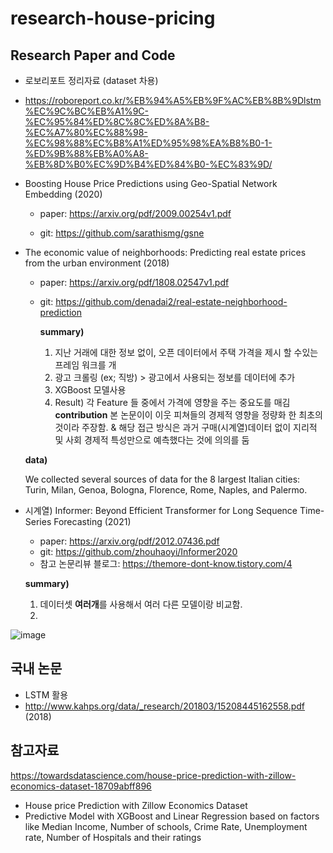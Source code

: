# research-house-pricing


## Research Paper and Code
- 로보리포트 정리자료 (dataset 차용)
- https://roboreport.co.kr/%EB%94%A5%EB%9F%AC%EB%8B%9Dlstm%EC%9C%BC%EB%A1%9C-%EC%95%84%ED%8C%8C%ED%8A%B8-%EC%A7%80%EC%88%98-%EC%98%88%EC%B8%A1%ED%95%98%EA%B8%B0-1-%ED%9B%88%EB%A0%A8-%EB%8D%B0%EC%9D%B4%ED%84%B0-%EC%83%9D/


- Boosting House Price Predictions using Geo-Spatial Network Embedding (2020)

  - paper: https://arxiv.org/pdf/2009.00254v1.pdf

  - git: https://github.com/sarathismg/gsne 

    

- The economic value of neighborhoods: Predicting real estate prices from the urban environment (2018)

  - paper: https://arxiv.org/pdf/1808.02547v1.pdf

  - git: https://github.com/denadai2/real-estate-neighborhood-prediction

    **summary)**
    
    1. 지난 거래에 대한 정보 없이,  오픈 데이터에서 주택 가격을 제시 할 수있는 프레임 워크를 개
    2. 광고 크롤링 (ex; 직방) > 광고에서 사용되는 정보를 데이터에 추가
    3. XGBoost 모델사용
    4. Result) 각 Feature 들 중에서 가격에 영향을 주는 중요도를 매김
**contribution**
본 논문이이 이웃 피쳐들의 경제적 영향을 정량화 한 최초의 것이라 주장함.
& 해당 접근 방식은 과거 구매(시계열)데이터 없이 지리적 및 사회 경제적 특성만으로 예측했다는 것에 의의를 둠

  **data)**

  We collected several sources of data for the 8 largest Italian cities: Turin, Milan, Genoa, Bologna, Florence, Rome, Naples, and Palermo.
  
- 시계열) Informer: Beyond Efficient Transformer for Long Sequence Time-Series Forecasting (2021)
  - paper: https://arxiv.org/pdf/2012.07436.pdf
  - git: https://github.com/zhouhaoyi/Informer2020
  - 참고 논문리뷰 블로그: https://themore-dont-know.tistory.com/4

  **summary)**
  1. 데이터셋 **여러개**를 사용해서 여러 다른 모델이랑 비교함.
  2. 


![image](https://user-images.githubusercontent.com/49928736/117583605-03d2bd80-b143-11eb-8f16-3a92e5d49a6c.png)

## 국내 논문
- LSTM 활용
- http://www.kahps.org/data/_research/201803/15208445162558.pdf (2018)

    
## 참고자료
   https://towardsdatascience.com/house-price-prediction-with-zillow-economics-dataset-18709abff896
   - House price Prediction with Zillow Economics Dataset
   - Predictive Model with XGBoost and Linear Regression based on factors like Median Income, Number of schools, Crime Rate, Unemployment rate, Number of Hospitals and their ratings

    
